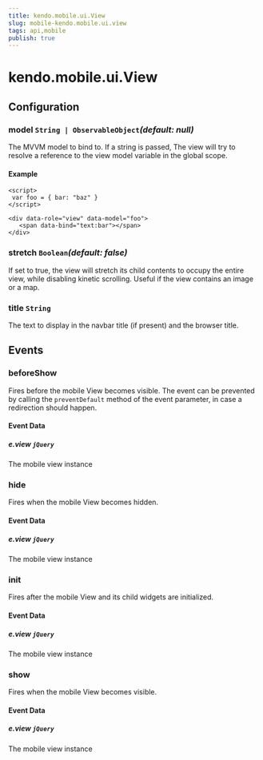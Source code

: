 ```yaml
---
title: kendo.mobile.ui.View
slug: mobile-kendo.mobile.ui.view
tags: api,mobile
publish: true
---
```


# kendo.mobile.ui.View

## Configuration

### model `String | ObservableObject`*(default: null)*

 The MVVM model to bind to. If a string is passed, The view
will try to resolve a reference to the view model variable in the global scope.

#### Example

    <script>
     var foo = { bar: "baz" }
    </script>

    <div data-role="view" data-model="foo">
       <span data-bind="text:bar"></span>
    </div>

### stretch `Boolean`*(default: false)*

 If set to true, the view will stretch its child contents to occupy the entire view, while disabling kinetic scrolling.
Useful if the view contains an image or a map.

### title `String`

 The text to display in the navbar title (if present) and the browser title.

## Events

### beforeShow

Fires before the mobile View becomes visible. The event can be prevented by calling the `preventDefault` method of the event parameter, in case a redirection should happen.

#### Event Data

##### e.view `jQuery`

The mobile view instance

### hide

Fires when the mobile View becomes hidden.

#### Event Data

##### e.view `jQuery`

The mobile view instance

### init

Fires after the mobile View and its child widgets are initialized.

#### Event Data

##### e.view `jQuery`

The mobile view instance

### show

Fires when the mobile View becomes visible.

#### Event Data

##### e.view `jQuery`

The mobile view instance
